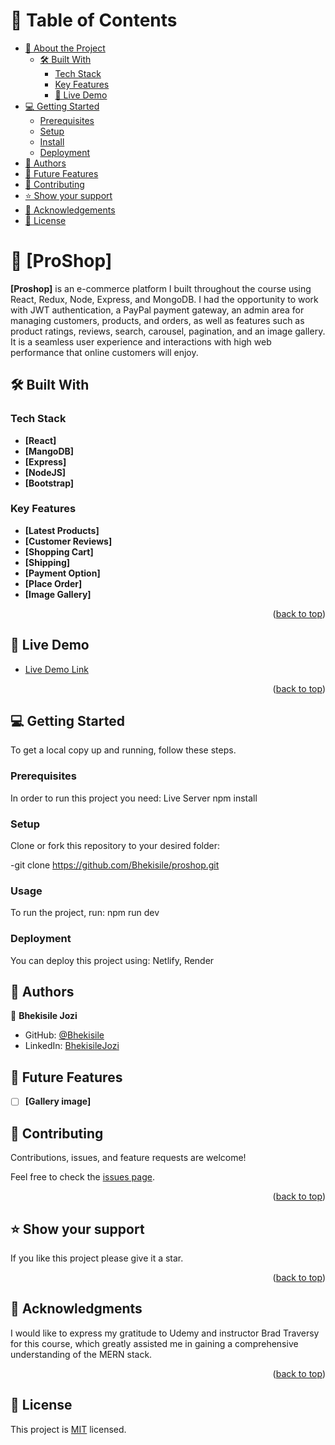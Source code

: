 <!-- TABLE OF CONTENTS -->

# 📗 Table of Contents

- [📖 About the Project](#about-project)
  - [🛠 Built With](#built-with)
    - [Tech Stack](#tech-stack)
    - [Key Features](#key-features)
    - [🚀 Live Demo](#live-demo)
- [💻 Getting Started](#getting-started)
  - [Prerequisites](#prerequisites)
  - [Setup](#setup)
  - [Install](#install)
  - [Deployment](#triangular_flag_on_post-deployment)
- [👥 Authors](#authors)
- [🔭 Future Features](#future-features)
- [🤝 Contributing](#contributing)
- [⭐️ Show your support](#support)
- [🙏 Acknowledgements](#acknowledgements)
- [📝 License](#license)

<!-- PROJECT DESCRIPTION -->

# 📖 [ProShop] <a name="about-project"></a>


**[Proshop]** is an e-commerce platform I built throughout the course using React, Redux, Node, Express, and MongoDB. I had the opportunity to work with JWT authentication, a PayPal payment gateway, an admin area for managing customers, products, and orders, as well as features such as product ratings, reviews, search, carousel, pagination, and an image gallery. It is a seamless user experience and interactions with high web performance that online customers will enjoy.


## 🛠 Built With <a name="built-with"></a>

### Tech Stack <a name="tech-stack"></a>
- **[React]**
- **[MangoDB]**
- **[Express]**
- **[NodeJS]**
- **[Bootstrap]**

<!-- Features -->

### Key Features <a name="key-features"></a>

- **[Latest Products]**
- **[Customer Reviews]**
- **[Shopping Cart]**
- **[Shipping]**
- **[Payment Option]**
- **[Place Order]**
- **[Image Gallery]**

<p align="right">(<a href="#readme-top">back to top</a>)</p>

<!-- LIVE DEMO -->

## 🚀 Live Demo <a name="live-demo"></a>

- [Live Demo Link](https://proshop-q9dt.onrender.com/)

<p align="right">(<a href="#readme-top">back to top</a>)</p>

<!-- GETTING STARTED -->

## 💻 Getting Started <a name="getting-started"></a>

To get a local copy up and running, follow these steps.

### Prerequisites

In order to run this project you need: 
Live Server
npm install

### Setup

Clone or fork this repository to your desired folder:

-git clone https://github.com/Bhekisile/proshop.git

### Usage

To run the project, run: 
npm run dev


### Deployment

You can deploy this project using: Netlify, Render

<!-- AUTHORS -->

## 👥 Authors <a name="authors"></a>

👤 **Bhekisile Jozi**

- GitHub: [@Bhekisile](https://github.com/Bhekisile)
- LinkedIn: [BhekisileJozi](https://www.linkedin.com/in/bhekisile-jozi/)

<!-- FUTURE FEATURES -->

## 🔭 Future Features <a name="future-features"></a>

- [ ] **[Gallery image]**

<!-- CONTRIBUTING -->

## 🤝 Contributing <a name="contributing"></a>

Contributions, issues, and feature requests are welcome!

Feel free to check the [issues page](../../issues/).

<p align="right">(<a href="#readme-top">back to top</a>)</p>

<!-- SUPPORT -->

## ⭐️ Show your support <a name="support"></a>


If you like this project please give it a star.

<p align="right">(<a href="#readme-top">back to top</a>)</p>

<!-- ACKNOWLEDGEMENTS -->

## 🙏 Acknowledgments <a name="acknowledgements"></a>

I would like to express my gratitude to Udemy and instructor Brad Traversy for this course, which greatly assisted me in gaining a comprehensive understanding of the MERN stack.


<p align="right">(<a href="#readme-top">back to top</a>)</p>


<!-- LICENSE -->

## 📝 License <a name="license"></a>

This project is [MIT](./MIT.md) licensed.

